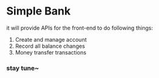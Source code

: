 # Simple Bank

it will provide APIs for the front-end to do following things:
1. Create and manage account
2. Record all balance changes
3. Money transfer transactions

### stay tune~
